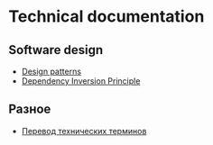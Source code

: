 # Technical documentation

## Software design

* [Design patterns](software%20design/design%20patterns/design%20patterns.md)
* [Dependency Inversion Principle](software%20design/dependency%20inversion/dependency%20inversion.md)

## Разное

* [Перевод технических терминов](translation.md)
